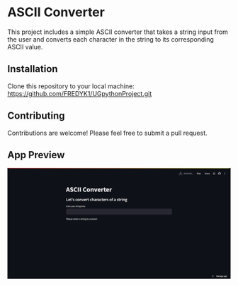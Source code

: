 # ASCII Converter

This project includes a simple ASCII converter that takes a string input from the user and converts each character in the string to its corresponding ASCII value.

## Installation

Clone this repository to your local machine:  https://github.com/FREDYK1/UGpythonProject.git

## Contributing

Contributions are welcome! Please feel free to submit a pull request.

## App Preview
<img src="ASCII APP.png" alt="ASCII APP PIC" width="1000">
